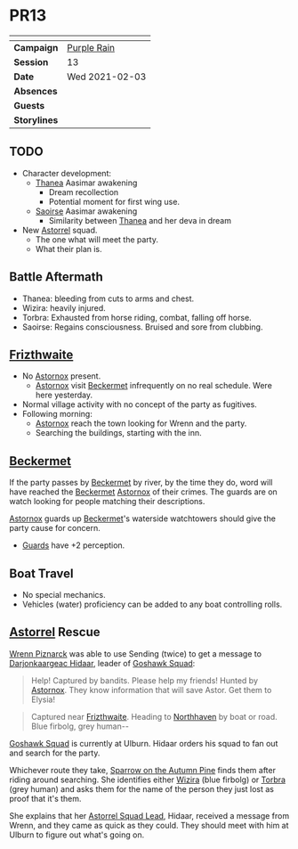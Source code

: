 # PR13

| []() | |
| --- | --- |
| **Campaign** | [Purple Rain](../README.md) |
| **Session** | 13 |
| **Date** | Wed 2021-02-03 |
| **Absences** | |
| **Guests** | |
| **Storylines** | |

## TODO

- Character development:
  - [Thanea](../../../astarus/people/thanea.md) Aasimar awakening
    - Dream recollection
    - Potential moment for first wing use.
  - [Saoirse](../../../astarus/people/saoirse.md) Aasimar awakening
    - Similarity between [Thanea](../../../astarus/people/thanea.md) and her deva in dream
- New [Astorrel](../../../astarus/civilisations/kingdom-of-astor/organisations/astorrel/astorrel.md) squad.
  - The one what will meet the party.
  - What their plan is.

## Battle Aftermath

- Thanea: bleeding from cuts to arms and chest.
- Wizira: heavily injured.
- Torbra: Exhausted from horse riding, combat, falling off horse.
- Saoirse: Regains consciousness. Bruised and sore from clubbing.

## [Frizthwaite](../../../astarus/places/villages/frizthwaite.md)

- No [Astornox](../../../astarus/civilisations/kingdom-of-astor/organisations/astornox.md) present.
  - [Astornox](../../../astarus/civilisations/kingdom-of-astor/organisations/astornox.md) visit [Beckermet](../../../astarus/places/towns/beckermet.md) infrequently on no real schedule. Were here yesterday.
- Normal village activity with no concept of the party as fugitives.
- Following morning:
  - [Astornox](../../../astarus/civilisations/kingdom-of-astor/organisations/astornox.md) reach the town looking for Wrenn and the party.
  - Searching the buildings, starting with the inn.

## [Beckermet](../../../astarus/places/towns/beckermet.md)

If the party passes by [Beckermet](../../../astarus/places/towns/beckermet.md) by river, by the time they do, word will have reached the [Beckermet](../../../astarus/places/towns/beckermet.md) [Astornox](../../../astarus/civilisations/kingdom-of-astor/organisations/astornox.md) of their crimes. The guards are on watch looking for people matching their descriptions.

[Astornox](../../../astarus/civilisations/kingdom-of-astor/organisations/astornox.md) guards up [Beckermet](../../../astarus/places/towns/beckermet.md)'s waterside watchtowers should give the party cause for concern.

- [Guards](https://www.dndbeyond.com/monsters/guard) have +2 perception.

## Boat Travel

- No special mechanics.
- Vehicles (water) proficiency can be added to any boat controlling rolls.

## [Astorrel](../../../astarus/civilisations/kingdom-of-astor/organisations/astorrel/astorrel.md) Rescue

[Wrenn Piznarck](../../../astarus/people/wrenn-piznarck.md) was able to use Sending (twice) to get a message to [Darjonkaargeac Hidaar](../../../astarus/people/darjonkaargeac-hidaar.md), leader of [Goshawk Squad](../../../astarus/civilisations/kingdom-of-astor/organisations/astorrel/squads/goshawk.md):

> Help! Captured by bandits. Please help my friends! Hunted by [Astornox](../../../astarus/civilisations/kingdom-of-astor/organisations/astornox.md). They know information that will save Astor. Get them to Elysia!

> Captured near [Frizthwaite](../../../astarus/places/villages/frizthwaite.md). Heading to [Northhaven](../../../astarus/places/cities/northhaven.md) by boat or road. Blue firbolg, grey human--

[Goshawk Squad](../../../astarus/civilisations/kingdom-of-astor/organisations/astorrel/squads/goshawk.md) is currently at Ulburn. Hidaar orders his squad to fan out and search for the party.

Whichever route they take, [Sparrow on the Autumn Pine](../../../astarus/people/sparrow-on-the-autumn-pine.md) finds them after riding around searching. She identifies either [Wizira](../../../astarus/people/wizira.md) (blue firbolg) or [Torbra](../../../astarus/people/torbra.md) (grey human) and asks them for the name of the person they just lost as proof that it's them.

She explains that her [Astorrel Squad Lead](../../../astarus/civilisations/kingdom-of-astor/organisations/astorrel/ranks/3-squad-lead.md), Hidaar, received a message from Wrenn, and they came as quick as they could. They should meet with him at Ulburn to figure out what's going on.
